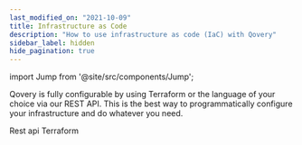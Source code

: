 ```yaml
---
last_modified_on: "2021-10-09"
title: Infrastructure as Code
description: "How to use infrastructure as code (IaC) with Qovery"
sidebar_label: hidden
hide_pagination: true
---
```


import Jump from '@site/src/components/Jump';

Qovery is fully configurable by using Terraform or the language of your choice via our REST API. This is the best way to programmatically configure your infrastructure and do whatever you need.

<Jump to="/docs/devops/infrastructure-as-code/rest-api/">Rest api</Jump>
<Jump to="/docs/devops/infrastructure-as-code/terraform/">Terraform</Jump>



